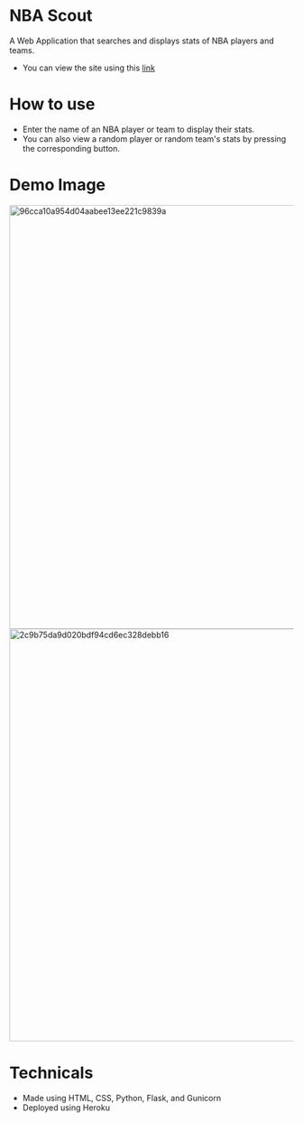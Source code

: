 # NBA Scout
A Web Application that searches and displays stats of NBA players and teams. 
- You can view the site using this [link](https://my-nba-scout.herokuapp.com/home)

# How to use
- Enter the name of an NBA player or team to display their stats. 
- You can also view a random player or random team's stats by pressing the corresponding button.

# Demo Image
<img width="751" alt="96cca10a954d04aabee13ee221c9839a" src="https://user-images.githubusercontent.com/62355475/187069302-f0acdb75-b13d-42aa-abe9-62fcd0e02705.png">
<img width="731" alt="2c9b75da9d020bdf94cd6ec328debb16" src="https://user-images.githubusercontent.com/62355475/187104041-7c53ad1e-0dbf-4833-846e-cd03997a4a94.png">


# Technicals
- Made using HTML, CSS, Python, Flask, and Gunicorn
- Deployed using Heroku

